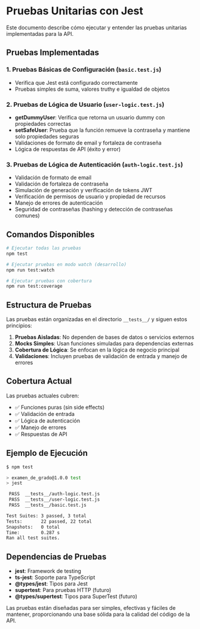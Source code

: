 # Pruebas Unitarias con Jest

Este documento describe cómo ejecutar y entender las pruebas unitarias implementadas para la API.

## Pruebas Implementadas

### 1. Pruebas Básicas de Configuración (`basic.test.js`)
- Verifica que Jest está configurado correctamente
- Pruebas simples de suma, valores truthy e igualdad de objetos

### 2. Pruebas de Lógica de Usuario (`user-logic.test.js`)
- **getDummyUser**: Verifica que retorna un usuario dummy con propiedades correctas
- **setSafeUser**: Prueba que la función remueve la contraseña y mantiene solo propiedades seguras
- Validaciones de formato de email y fortaleza de contraseña
- Lógica de respuestas de API (éxito y error)

### 3. Pruebas de Lógica de Autenticación (`auth-logic.test.js`)
- Validación de formato de email
- Validación de fortaleza de contraseña
- Simulación de generación y verificación de tokens JWT
- Verificación de permisos de usuario y propiedad de recursos
- Manejo de errores de autenticación
- Seguridad de contraseñas (hashing y detección de contraseñas comunes)

## Comandos Disponibles

```bash
# Ejecutar todas las pruebas
npm test

# Ejecutar pruebas en modo watch (desarrollo)
npm run test:watch

# Ejecutar pruebas con cobertura
npm run test:coverage
```

## Estructura de Pruebas

Las pruebas están organizadas en el directorio `__tests__/` y siguen estos principios:

1. **Pruebas Aisladas**: No dependen de bases de datos o servicios externos
2. **Mocks Simples**: Usan funciones simuladas para dependencias externas
3. **Cobertura de Lógica**: Se enfocan en la lógica de negocio principal
4. **Validaciones**: Incluyen pruebas de validación de entrada y manejo de errores

## Cobertura Actual

Las pruebas actuales cubren:

- ✅ Funciones puras (sin side effects)
- ✅ Validación de entrada
- ✅ Lógica de autenticación
- ✅ Manejo de errores
- ✅ Respuestas de API

## Ejemplo de Ejecución

```bash
$ npm test

> examen_de_grado@1.0.0 test
> jest

 PASS  __tests__/auth-logic.test.js
 PASS  __tests__/user-logic.test.js
 PASS  __tests__/basic.test.js

Test Suites: 3 passed, 3 total
Tests:       22 passed, 22 total
Snapshots:   0 total
Time:        0.287 s
Ran all test suites.
```

## Dependencias de Pruebas

- **jest**: Framework de testing
- **ts-jest**: Soporte para TypeScript
- **@types/jest**: Tipos para Jest
- **supertest**: Para pruebas HTTP (futuro)
- **@types/supertest**: Tipos para SuperTest (futuro)

Las pruebas están diseñadas para ser simples, efectivas y fáciles de mantener, proporcionando una base sólida para la calidad del código de la API.
